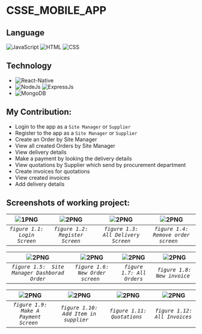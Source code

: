 # CSSE_MOBILE_APP
## Language 

![JavaScript](https://img.shields.io/badge/Language-JavaScript-orange)
![HTML](https://img.shields.io/badge/Language-HTML-green)
![CSS](https://img.shields.io/badge/Language-CSS-blue)
<!-- ![Design](https://img.shields.io/badge/Design-MaterialUI-blue) -->

## Technology 
* ![React-Native](https://img.shields.io/badge/FrontEnd-React_Native-purple)
* ![NodeJs](https://img.shields.io/badge/BackEnd-Node_JS-green) ![ExpressJs](https://img.shields.io/badge/BackEnd-Express_JS-green)
* ![MongoDB](https://img.shields.io/badge/Database-MongoDB-green)

## My Contribution:
* Login to the app as a `Site Manager` or `Supplier`
* Register to the app as a `Site Manager` or `Supplier`
* Create an Order by Site Manager 
* View all created Orders by Site Manager
* View delivery details 
* Make a payment by looking the delivery details
* View quotations by Supplier which send by procurement department
* Create invoices for quotations
* View created invoices
* Add delivery details

## Screenshots of working project:













| <img alt="1PNG" src="https://user-images.githubusercontent.com/86770967/201162521-60d20fb6-faeb-4baf-b70f-5c15575c8231.jpg"> |<img  alt="2PNG" a src="https://user-images.githubusercontent.com/86770967/201162570-a57b6a50-d769-4fbf-9349-dbfe94e2f4ae.jpg">| <img  alt="2PNG" a src="https://user-images.githubusercontent.com/86770967/201164619-8d1cb631-a8d9-4710-ab5a-c7344efe121e.jpg">| <img  alt="2PNG" a src="https://user-images.githubusercontent.com/86770967/201164628-0bcf187c-dceb-40c7-800d-ebd44a0aac6c.jpg">
|:--:|:--:|:--:|:--:|
| *`figure 1.1: Login Screen`* | *`figure 1.2: Register  Screen`* | *`figure 1.3: All Delivery  Screen`* |*`figure 1.4: Remove order screen  `* |

| <img  alt="2PNG" src="https://user-images.githubusercontent.com/86770967/201164164-40373119-b503-4e9d-a6b5-c248d7dd7a8c.jpg"> | <img  alt="2PNG" src="https://user-images.githubusercontent.com/86770967/201164173-4b37968d-fb77-4124-abea-09fb78b28a60.jpg"> | <img alt="2PNG"  src="https://user-images.githubusercontent.com/86770967/201164184-1cafd54f-8209-4db8-b24d-c0f29a6d3f79.jpg">| <img alt="2PNG"  src="https://user-images.githubusercontent.com/86770967/201164227-a61d70ba-ff2d-4edb-8981-296ab971c624.jpg">
|:--:|:--:|:--:|:--:|
| *`figure 1.5:  Site Manager Dashborad  Order`* |*`figure 1.6: New Order screen `* |*`figure 1.7: All Orders`* |*`figure 1.8: New invoice `* |

| <img  alt="2PNG" src="https://user-images.githubusercontent.com/86770967/201165090-fa54a5c0-593c-42bf-9be6-18cb0a7d4f26.jpg"> | <img  alt="2PNG" src="https://user-images.githubusercontent.com/86770967/201165096-ee9bca9d-8055-463c-95fa-b03fdd3737c5.jpg"> | <img  alt="2PNG" src="https://user-images.githubusercontent.com/86770967/201165098-a9ad99aa-2b29-4bee-8c60-856480bab672.jpg"> | <img  alt="2PNG" src="https://user-images.githubusercontent.com/86770967/201165101-a580eddb-2599-437e-b57a-6e6e8c04090f.jpg">
|:--:|:--:|:--:|:--:|
|*`figure 1.9: Make A Payment Screen `* |*`figure 1.10: Add Item in supplier  `* |*`figure 1.11: Quotations `* |*`figure 1.12: All Invoices `* |


